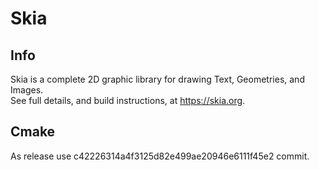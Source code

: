 # Skia

## Info

Skia is a complete 2D graphic library for drawing Text, Geometries, and Images.  
See full details, and build instructions, at <https://skia.org>.

## Cmake

As release use c42226314a4f3125d82e499ae20946e6111f45e2 commit.
